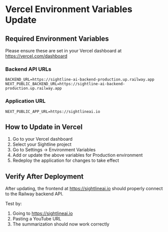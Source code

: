 # Vercel Environment Variables Update

## Required Environment Variables

Please ensure these are set in your Vercel dashboard at https://vercel.com/dashboard

### Backend API URLs
```
BACKEND_URL=https://sightline-ai-backend-production.up.railway.app
NEXT_PUBLIC_BACKEND_URL=https://sightline-ai-backend-production.up.railway.app
```

### Application URL
```
NEXT_PUBLIC_APP_URL=https://sightlineai.io
```

## How to Update in Vercel

1. Go to your Vercel dashboard
2. Select your Sightline project
3. Go to Settings → Environment Variables
4. Add or update the above variables for Production environment
5. Redeploy the application for changes to take effect

## Verify After Deployment

After updating, the frontend at https://sightlineai.io should properly connect to the Railway backend API.

Test by:
1. Going to https://sightlineai.io
2. Pasting a YouTube URL
3. The summarization should now work correctly